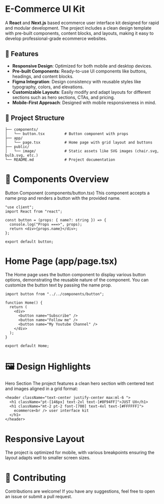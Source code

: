 # E-Commerce UI Kit

A **React** and **Next.js** based ecommerce user interface kit designed for rapid and modular development. The project includes a clean design template with pre-built components, content blocks, and layouts, making it easy to develop professional-grade ecommerce websites.

## 🚀 Features

- **Responsive Design**: Optimized for both mobile and desktop devices.
- **Pre-built Components**: Ready-to-use UI components like buttons, headings, and content blocks.
- **Figma Integration**: Design consistency with reusable styles like typography, colors, and elevations.
- **Customizable Layouts**: Easily modify and adapt layouts for different sections such as hero sections, CTAs, and pricing.
- **Mobile-First Approach**: Designed with mobile responsiveness in mind.
  
## 📂 Project Structure

```plaintext
├── components/
│   └── button.tsx         # Button component with props
├── app/
│   └── page.tsx           # Home page with grid layout and buttons
├── public/
│   └── image/             # Static assets like SVG images (chair.svg, bulb.svg, etc.)
└── README.md              # Project documentation
```

# 🧩 Components Overview
Button Component (components/button.tsx)
This component accepts a name prop and renders a button with the provided name.

```
"use client";
import React from "react";

const button = (props: { name?: string }) => {
  console.log("Props ===>", props);
  return <div>{props.name}</div>;
};

export default button;
```

# Home Page (app/page.tsx)
The Home page uses the button component to display various button options, demonstrating the reusable nature of the component. You can customize the button text by passing the name prop.

```
import button from "../../components/button";

function Home() {
  return (
    <div>
      <button name="Subscribe" />
      <button name="Follow me" />
      <button name="My Youtube Channel" />
    </div>
  );
}

export default Home;
```
# 🖼️ Design Highlights
Hero Section
The project features a clean hero section with centered text and images aligned in a grid format:

```
<header className="text-center justify-center max:ml-6 ">
  <h1 className="pt-[146px] text-2xl text-[#8F94FF]">JUST UX</h1>
  <h1 className="mt-2 pt-2 font-[700] text-4xl text-[#FFFFFF]">
    ecommerce<br /> user interface kit
  </h1>
</header>
```

# Responsive Layout
The project is optimized for mobile, with various breakpoints ensuring the layout adapts well to smaller screen sizes.

# 🤝 Contributing
Contributions are welcome! If you have any suggestions, feel free to open an issue or submit a pull request.
